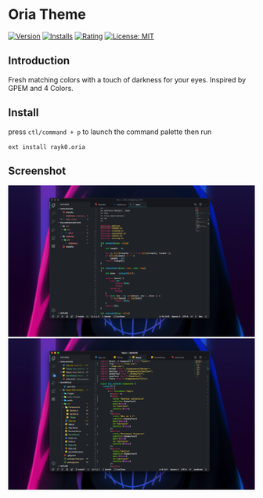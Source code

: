 # Oria Theme

[![Version](https://img.shields.io/visual-studio-marketplace/v/rayk0.oria?color=02b3e9)](https://marketplace.visualstudio.com/items?itemName=rayk0.oria)  [![Installs](https://img.shields.io/visual-studio-marketplace/i/rayk0.oria?color=eb9022)](https://marketplace.visualstudio.com/items?itemName=rayk0.oria)  [![Rating](https://img.shields.io/visual-studio-marketplace/stars/rayk0.oriacolor=FF203B)](https://marketplace.visualstudio.com/items?itemName=rayk0.oria)  [![License: MIT](https://img.shields.io/github/license/Rayk0/Oria?color=41ce3c)](https://opensource.org/licenses/MIT)


## Introduction
Fresh matching colors with a touch of darkness for your eyes. Inspired by GPEM and 4 Colors.

## Install
press `ctl/command + p` to launch the command palette then run
```
ext install rayk0.oria
```

## Screenshot
![C Screenshot](https://github.com/Rayk0/Oria/raw/master/images/C.png)
![React.js Screenshot](https://github.com/Rayk0/Oria/raw/master/images/React:JS.png)
